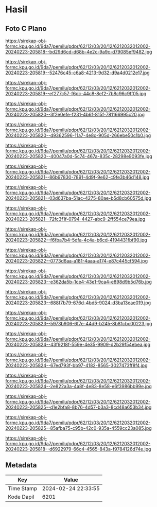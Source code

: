 # Hasil

## Foto C Plano

https://sirekap-obj-formc.kpu.go.id/9da7/pemilu/pdpr/62/12/03/20/12/6212032012002-20240223-205818--bd29d6cd-d68b-4e2c-9a9c-d79085ef9482.jpg

https://sirekap-obj-formc.kpu.go.id/9da7/pemilu/pdpr/62/12/03/20/12/6212032012002-20240223-205819--52476c45-c6a8-4213-9d32-d9a4d0212e17.jpg

https://sirekap-obj-formc.kpu.go.id/9da7/pemilu/pdpr/62/12/03/20/12/6212032012002-20240223-205819--ef277c57-f6dc-44c8-8ef2-7b8c96c9ff05.jpg

https://sirekap-obj-formc.kpu.go.id/9da7/pemilu/pdpr/62/12/03/20/12/6212032012002-20240223-205820--3f2e0efe-f231-4b6f-815f-781166995c20.jpg

https://sirekap-obj-formc.kpu.go.id/9da7/pemilu/pdpr/62/12/03/20/12/6212032012002-20240223-205820--d9362596-11a7-4e8c-905d-266ebe50c1b0.jpg

https://sirekap-obj-formc.kpu.go.id/9da7/pemilu/pdpr/62/12/03/20/12/6212032012002-20240223-205820--40047a0d-5c74-467a-835c-28298e9093fe.jpg

https://sirekap-obj-formc.kpu.go.id/9da7/pemilu/pdpr/62/12/03/20/12/6212032012002-20240223-205821--86b97830-7891-4d9f-9e62-c9fe3b46d148.jpg

https://sirekap-obj-formc.kpu.go.id/9da7/pemilu/pdpr/62/12/03/20/12/6212032012002-20240223-205821--03d637ba-51ac-4275-80ae-b5d8cb60575d.jpg

https://sirekap-obj-formc.kpu.go.id/9da7/pemilu/pdpr/62/12/03/20/12/6212032012002-20240223-205821--72fc3f1f-0794-4427-abc9-2ff554ce79ea.jpg

https://sirekap-obj-formc.kpu.go.id/9da7/pemilu/pdpr/62/12/03/20/12/6212032012002-20240223-205822--f6fba7b4-5dfa-4c4a-b6cd-4194431fbf90.jpg

https://sirekap-obj-formc.kpu.go.id/9da7/pemilu/pdpr/62/12/03/20/12/6212032012002-20240223-205822--0773d6aa-a181-4aaa-a174-e87c445cf594.jpg

https://sirekap-obj-formc.kpu.go.id/9da7/pemilu/pdpr/62/12/03/20/12/6212032012002-20240223-205823--e362da5b-1ce4-43e1-9ca4-e898d9b5d76b.jpg

https://sirekap-obj-formc.kpu.go.id/9da7/pemilu/pdpr/62/12/03/20/12/6212032012002-20240223-205823--688f7b79-676d-4bd5-9024-d3ba13eae019.jpg

https://sirekap-obj-formc.kpu.go.id/9da7/pemilu/pdpr/62/12/03/20/12/6212032012002-20240223-205823--5973b906-6f7e-44d9-b245-8b81cbc00223.jpg

https://sirekap-obj-formc.kpu.go.id/9da7/pemilu/pdpr/62/12/03/20/12/6212032012002-20240223-205824--43f9218f-559e-4e35-9909-d2b29f54ebea.jpg

https://sirekap-obj-formc.kpu.go.id/9da7/pemilu/pdpr/62/12/03/20/12/6212032012002-20240223-205824--67ed793f-bb97-4182-8565-3027473ff8f4.jpg

https://sirekap-obj-formc.kpu.go.id/9da7/pemilu/pdpr/62/12/03/20/12/6212032012002-20240223-205824--2e822a3a-4a8f-4e83-8e58-e6f3986bb99e.jpg

https://sirekap-obj-formc.kpu.go.id/9da7/pemilu/pdpr/62/12/03/20/12/6212032012002-20240223-205825--d1e2bfa8-8b76-4d57-b3a3-8cd48a653b34.jpg

https://sirekap-obj-formc.kpu.go.id/9da7/pemilu/pdpr/62/12/03/20/12/6212032012002-20240223-205825--85afba75-c95b-42c0-935a-4559cc23a085.jpg

https://sirekap-obj-formc.kpu.go.id/9da7/pemilu/pdpr/62/12/03/20/12/6212032012002-20240223-205818--d6922979-66c4-4565-843a-f9784126d74e.jpg


## Metadata

| Key        | Value               |
| ---------- | ------------------- |
| Time Stamp | 2024-02-24 22:33:55 |
| Kode Dapil | 6201                |



